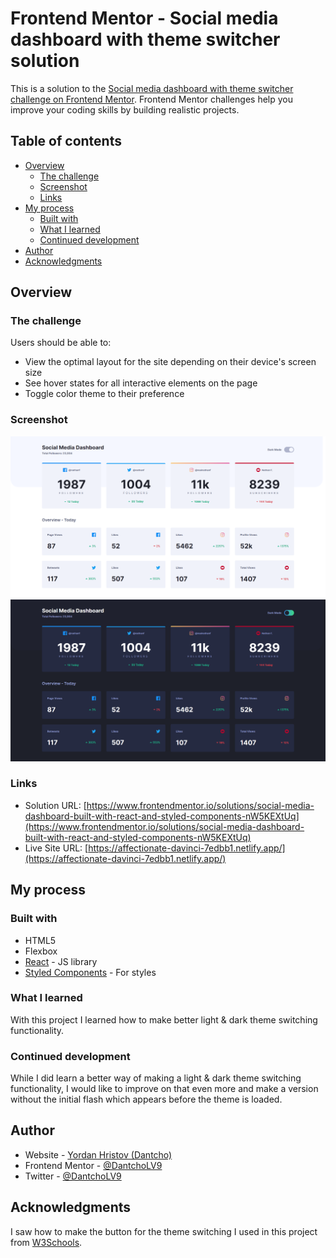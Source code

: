 # Frontend Mentor - Social media dashboard with theme switcher solution

This is a solution to the [Social media dashboard with theme switcher challenge on Frontend Mentor](https://www.frontendmentor.io/challenges/social-media-dashboard-with-theme-switcher-6oY8ozp_H). Frontend Mentor challenges help you improve your coding skills by building realistic projects.

## Table of contents

- [Overview](#overview)
  - [The challenge](#the-challenge)
  - [Screenshot](#screenshot)
  - [Links](#links)
- [My process](#my-process)
  - [Built with](#built-with)
  - [What I learned](#what-i-learned)
  - [Continued development](#continued-development)
- [Author](#author)
- [Acknowledgments](#acknowledgments)

## Overview

### The challenge

Users should be able to:

- View the optimal layout for the site depending on their device's screen size
- See hover states for all interactive elements on the page
- Toggle color theme to their preference

### Screenshot

![Light Theme](./light.png)
![Dark Theme](./dark.png)

### Links

- Solution URL: [https://www.frontendmentor.io/solutions/social-media-dashboard-built-with-react-and-styled-components-nW5KEXtUq](https://www.frontendmentor.io/solutions/social-media-dashboard-built-with-react-and-styled-components-nW5KEXtUq)
- Live Site URL: [https://affectionate-davinci-7edbb1.netlify.app/](https://affectionate-davinci-7edbb1.netlify.app/)

## My process

### Built with

- HTML5
- Flexbox
- [React](https://reactjs.org/) - JS library
- [Styled Components](https://styled-components.com/) - For styles

### What I learned

With this project I learned how to make better light & dark theme switching functionality.

### Continued development

While I did learn a better way of making a light & dark theme switching functionality, I would like to improve on that even more and make a version without the initial flash which appears before the theme is loaded.

## Author

- Website - [Yordan Hristov (Dantcho)](https://www.dantcho.com/)
- Frontend Mentor - [@DantchoLV9](https://www.frontendmentor.io/profile/DantchoLV9)
- Twitter - [@DantchoLV9](https://twitter.com/DantchoLV9)

## Acknowledgments

I saw how to make the button for the theme switching I used in this project from [W3Schools](https://www.w3schools.com/howto/howto_css_switch.asp).
